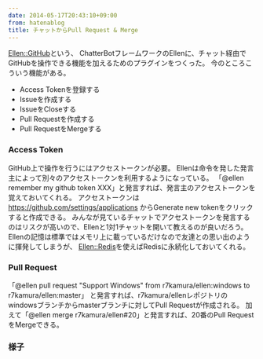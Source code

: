 ```yaml
---
date: 2014-05-17T20:43:10+09:00
from: hatenablog
title: チャットからPull Request & Merge
---
```


<p><a href="https://github.com/r7kamura/ellen-github">Ellen::GitHub</a>という、
ChatterBotフレームワークのEllenに、チャット経由でGitHubを操作できる機能を加えるためのプラグインをつくった。
今のところこういう機能がある。</p>

<ul>
<li>Access Tokenを登録する</li>
<li>Issueを作成する</li>
<li>IssueをCloseする</li>
<li>Pull Requestを作成する</li>
<li>Pull RequestをMergeする</li>
</ul>


<h3>Access Token</h3>

<p>GitHub上で操作を行うにはアクセストークンが必要。
Ellenは命令を発した発言主によって別々のアクセストークンを利用するようになっている。
「@ellen remember my github token XXX」と発言すれば、発言主のアクセストークンを覚えておいてくれる。
アクセストークンは <a href="https://github.com/settings/applications">https://github.com/settings/applications</a> からGenerate new tokenをクリックすると作成できる。
みんなが見ているチャットでアクセストークンを発言するのはリスクが高いので、Ellenと1対1チャットを開いて教えるのが良いだろう。
Ellenの記憶は標準ではメモリ上に載っているだけなので友達との思い出のように揮発してしまうが、
<a href="https://github.com/r7kamura/ellen-redis">Ellen::Redis</a>を使えばRedisに永続化しておいてくれる。</p>

<h3>Pull Request</h3>

<p>「@ellen pull request "Support Windows" from r7kamura/ellen:windows to r7kamura/ellen:master」
と発言すれば、r7kamura/ellenレポジトリのwindowsブランチからmasterブランチに対してPull Requestが作成される。
加えて「@ellen merge r7kamura/ellen#20」と発言すれば、20番のPull RequestをMergeできる。</p>

<h3>様子</h3>

<p><a href="http://dl.dropboxusercontent.com//u/5978869/image/20140517_203537.png"><img src="http://dl.dropboxusercontent.com//u/5978869/image/20140517_203537.png" alt=""></a></p>

